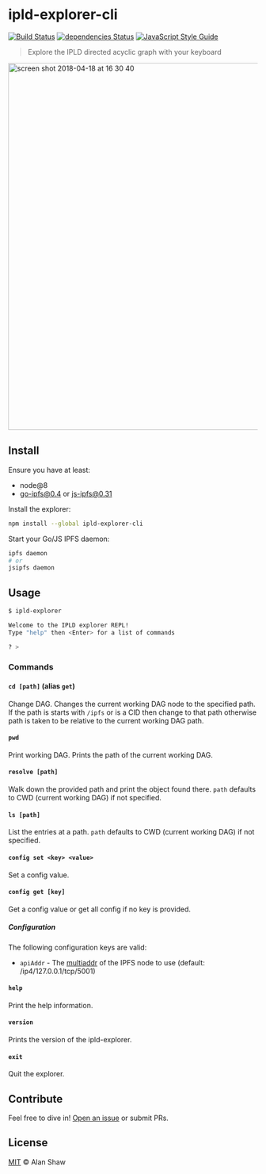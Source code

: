 # ipld-explorer-cli

[![Build Status](https://travis-ci.org/tableflip/ipld-explorer-cli.svg?branch=master)](https://travis-ci.org/tableflip/ipld-explorer-cli) [![dependencies Status](https://david-dm.org/tableflip/ipld-explorer-cli/status.svg)](https://david-dm.org/tableflip/ipld-explorer-cli) [![JavaScript Style Guide](https://img.shields.io/badge/code_style-standard-brightgreen.svg)](https://standardjs.com)

> Explore the IPLD directed acyclic graph with your keyboard

<img width="740" alt="screen shot 2018-04-18 at 16 30 40" src="https://user-images.githubusercontent.com/152863/38942150-01a0f8e4-4326-11e8-9c1b-559373b0cdcc.png">

## Install

Ensure you have at least:

* node@8
* go-ipfs@0.4 or js-ipfs@0.31

Install the explorer:

```sh
npm install --global ipld-explorer-cli
```

Start your Go/JS IPFS daemon:

```sh
ipfs daemon
# or
jsipfs daemon
```

## Usage

```sh
$ ipld-explorer

Welcome to the IPLD explorer REPL!
Type "help" then <Enter> for a list of commands

? >
```

### Commands

#### `cd [path]` (alias `get`)

Change DAG. Changes the current working DAG node to the specified path. If the path is starts with `/ipfs` or is a CID then change to that path otherwise path is taken to be relative to the current working DAG path.

#### `pwd`

Print working DAG. Prints the path of the current working DAG.

#### `resolve [path]`

Walk down the provided path and print the object found there. `path` defaults to CWD (current working DAG) if not specified.

#### `ls [path]`

List the entries at a path. `path` defaults to CWD (current working DAG) if not specified.

#### `config set <key> <value>`

Set a config value.

#### `config get [key]`

Get a config value or get all config if no key is provided.

##### Configuration

The following configuration keys are valid:

* `apiAddr` - The [multiaddr](https://multiformats.io/multiaddr/) of the IPFS node to use (default: /ip4/127.0.0.1/tcp/5001)

#### `help`

Print the help information.

#### `version`

Prints the version of the ipld-explorer.

#### `exit`

Quit the explorer.

## Contribute

Feel free to dive in! [Open an issue](https://github.com/tableflip/ipld-explorer-cli/issues/new) or submit PRs.

## License

[MIT](LICENSE) © Alan Shaw
